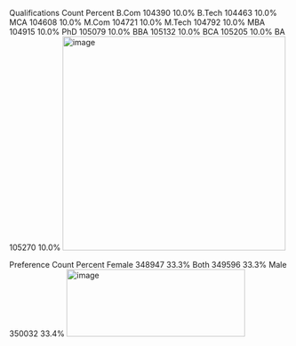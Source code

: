 Qualifications	Count	Percent
B.Com	104390	10.0%
B.Tech	104463	10.0%
MCA	104608	10.0%
M.Com	104721	10.0%
M.Tech	104792	10.0%
MBA	104915	10.0%
PhD	105079	10.0%
BBA	105132	10.0%
BCA	105205	10.0%
BA	105270	10.0%
<img width="401" height="385" alt="image" src="https://github.com/user-attachments/assets/ccce9d8c-1063-4368-a62c-78bb7f9788de" />

Preference	Count	Percent
Female	348947	33.3%
Both	349596	33.3%
Male	350032	33.4%
<img width="321" height="121" alt="image" src="https://github.com/user-attachments/assets/58913b08-eabb-4025-a44c-3d596c6450d6" />


